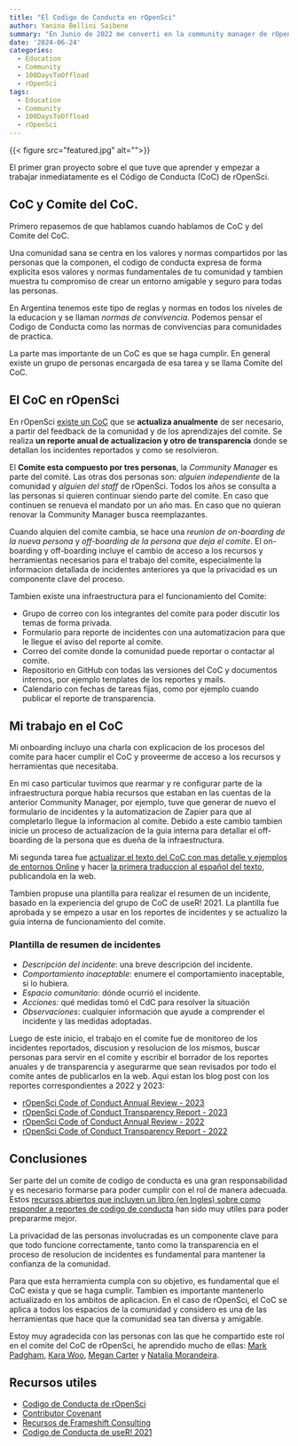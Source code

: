 ```yaml
---
title: "El Codigo de Conducta en rOpenSci"
author: Yanina Bellini Saibene
summary: "En Junio de 2022 me converti en la community manager de rOpenSci.  He aprendido muchisimo durante este tiempo. Voy a compartir 12 proyectos en los que estuve involucrada estos dos anos para contar mejor el tipo de trabajo y actividades que hace una community manager de una comunidad de practica tecnologica." 
date: '2024-06-24'
categories:
  - Education
  - Community
  - 100DaysToOffload
  - rOpenSci
tags:
  - Education
  - Community
  - 100DaysToOffload
  - rOpenSci
---
```


{{< figure src="featured.jpg" alt="">}}

 
El primer gran proyecto sobre el que tuve que aprender y empezar a trabajar inmediatamente es el Código de Conducta (CoC) de rOpenSci. 

## CoC y Comite del CoC. 

Primero repasemos de que hablamos cuando hablamos de CoC y del Comite del CoC. 

Una comunidad sana se centra en los valores y normas compartidos por las personas que la componen, el codigo de conducta expresa de forma explicita esos valores y normas fundamentales de tu comunidad y tambien muestra tu compromiso de crear un entorno amigable y seguro para todas las personas. 

En Argentina tenemos este tipo de reglas y normas en todos los niveles de la educacion y se llaman _normas de convivencia_.  Podemos pensar el Codigo de Conducta como las normas de convivencias para comunidades de practica. 

La parte mas importante de un CoC es que se haga cumplir.  En general existe un grupo de personas encargada de esa tarea y se llama Comite del CoC.

## El CoC en rOpenSci

En rOpenSci [existe un CoC](https://ropensci.org/es/codigo-de-conducta/) que se **actualiza anualmente** de ser necesario, a partir del feedback de la comunidad y de los aprendizajes del comite.  Se realiza **un reporte anual de actualizacion y otro de transparencia** donde se detallan los incidentes reportados y como se resolvieron.

El **Comite esta compuesto por tres personas**, la *Community Manager* es parte del comité.  Las otras dos personas son: *alguien independiente* de la comunidad y *alguien del staff* de rOpenSci.  Todos los años se consulta a las personas si quieren continuar siendo parte del comite.  En caso que continuen se renueva el mandato por un año mas.  En caso que no quieran renovar la Community Manager busca reemplazantes.

Cuando alquien del comite cambia, se hace una *reunion de on-boarding de la nueva persona* y *off-boarding de la persona que deja el comite*.  El on-boarding y off-boarding incluye el cambio de acceso a los recursos y herramientas necesarios para el trabajo del comite, especialmente la informacion detallada de incidentes anteriores ya que la privacidad es un componente clave del proceso.

Tambien existe una infraestructura para el funcionamiento del Comite:

* Grupo de correo con los integrantes del comite para poder discutir los temas de forma privada.
* Formulario para reporte de incidentes con una automatizacion para que le llegue el aviso del reporte al comite.
* Correo del comite donde la comunidad puede reportar o contactar al comite.
* Repositorio en GitHub con todas las versiones del CoC y documentos internos, por ejemplo templates de los reportes y mails.
* Calendario con fechas de tareas fijas, como por ejemplo cuando publicar el reporte de transparencia.

## Mi trabajo en el CoC

Mi onboarding incluyo una charla con explicacion de los procesos del comite para hacer cumplir el CoC y proveerme de acceso a los recursos y herramientas que necesitaba.  

En mi caso particular tuvimos que rearmar y re configurar parte de la infraestructura porque habia recursos que estaban en las cuentas de la anterior Community Manager, por ejemplo, tuve que generar de nuevo el formulario de incidentes y la automatizacion de Zapier para que al completarlo llegue la informacion al comite.  Debido a este cambio tambien inicie un proceso de actualizacion de la guia interna para detallar el off-boarding de la persona que es dueña de la infraestructura.

Mi segunda tarea fue [actualizar el texto del CoC con mas detalle y ejemplos de entornos Online](https://ropensci.org/blog/2022/07/12/coc-update/) y hacer [la primera traduccion al español del texto](https://ropensci.org/es/codigo-de-conducta/), publicandola en la web.

Tambien propuse una plantilla para realizar el resumen de un incidente, basado en la experiencia del grupo de CoC de useR! 2021.  La plantilla fue aprobada y se empezo a usar en los reportes de incidentes y se actualizo la guia interna de funcionamiento del comite.

### Plantilla de resumen de incidentes

* _Descripción del incidente_: una breve descripción del incidente.
* _Comportamiento inaceptable_: enumere el comportamiento inaceptable, si lo hubiera.
* _Espacio comunitario_: dónde ocurrió el incidente.
* _Acciones:_ qué medidas tomó el CdC para resolver la situación
* _Observaciones_: cualquier información que ayude a comprender el incidente y las medidas adoptadas.

Luego de este inicio, el trabajo en el comite fue de monitoreo de los incidentes reportados, discusion y resolucion de los mismos, buscar personas para servir en el comite y escribir el borrador de los reportes anuales y de transparencia y asegurarme que sean revisados por todo el comite antes de publicarlos en la web. Aqui estan los blog post con los reportes correspondientes a 2022 y 2023:

* [rOpenSci Code of Conduct Annual Review - 2023](https://ropensci.org/blog/2024/03/04/conduct2023/)
* [rOpenSci Code of Conduct Transparency Report - 2023](https://ropensci.org/blog/2024/01/12/transparency2023/)
* [rOpenSci Code of Conduct Annual Review - 2022](https://ropensci.org/blog/2023/01/06/conduct2023/)
* [rOpenSci Code of Conduct Transparency Report - 2022](https://ropensci.org/blog/2023/01/06/transparency2022/)


## Conclusiones

Ser parte del un comite de codigo de conducta es una gran responsabilidad y es necesario formarse para poder cumplir con el rol de manera adecuada. Estos [recursos abiertos que incluyen un libro (en Ingles) sobre como responder a reportes de codigo de conducta](https://frameshiftconsulting.com/resources/code-of-conduct-book/) han sido muy utiles para poder prepararme mejor. 

La privacidad de las personas involucradas es un componente clave para que todo funcione correctamente, tanto como la transparencia en el proceso de resolucion de incidentes es fundamental para mantener la confianza de la comunidad.

Para que esta herramienta cumpla con su objetivo, es fundamental que el CoC exista y que se haga cumplir.  Tambien es importante mantenerlo actualizado en los ambitos de aplicacion.  En el caso de rOpenSci, el CoC se aplica a todos los espacios de la comunidad y considero es una de las herramientas que hace que la comunidad sea tan diversa y amigable.    

Estoy muy agradecida con las personas con las que he compartido este rol en el comite del CoC de rOpenSci, he aprendido mucho de ellas:  [Mark Padgham](https://ropensci.org/author/mark-padgham/), [Kara Woo](https://ropensci.org/author/kara-woo/), [Megan Carter](https://ropensci.org/author/megan-carter/) y [Natalia Morandeira](https://ropensci.org/author/natalia-morandeira/).   

## Recursos utiles

* [Codigo de Conducta de rOpenSci](https://ropensci.org/es/codigo-de-conducta/)
* [Contributor Covenant](https://www.contributor-covenant.org/)
* [Recursos de Frameshift Consulting](https://frameshiftconsulting.com/resources/code-of-conduct-book/)
* [Codigo de Conducta de useR! 2021](https://user2021.r-project.org/coc/)

